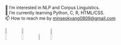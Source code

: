 🚀 I’m interested in NLP and Corpus Linguistics.
<br/>🌱 I’m currently learning Python, C, R, HTML/CSS.
<br/>📫 How to reach me by minseokyang0809@gmail.com 
<br/><br/>
<a href="https://odanttoi.tistory.com/"><img src="https://img.shields.io/badge/Tech Blog-000000?style=for-the-badge&logo=Tistory&logoColor=white" width=10%></a>
<a href="https://minseok0809.github.io/"><img src="https://img.shields.io/badge/Tech Blog-181717?style=for-the-badge&logo=Github&logoColor=white" width=10%></a>
<a href="https://rpubs.com/minseok0809/"><img src="https://img.shields.io/badge/RPubs-276DC3?style=for-the-badge&logo=R&logoColor=white" width=7%></a>
<a href="https://naver.com/cyc04276/"><img src="https://img.shields.io/badge/Book Blog-03C75A?style=for-the-badge&logo=NAver&logoColor=white" width=9.8%></a>
